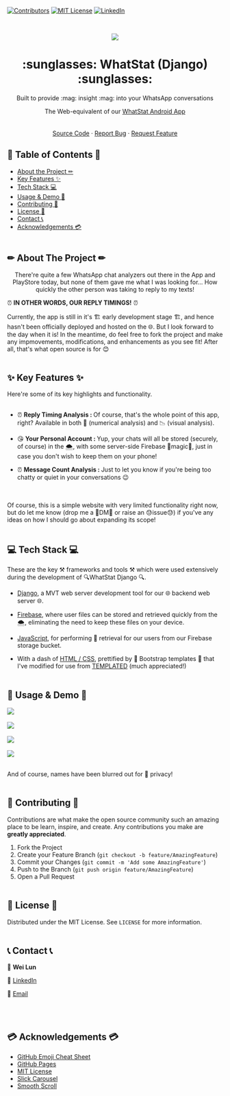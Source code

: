 

[![Contributors][contributors-shield]][contributors-url]
[![MIT License][license-shield]][license-url]
[![LinkedIn][linkedin-shield]][linkedin-url]


<!-- PROJECT LOGO -->
<br />
<p align="center">
  <img src="readme_mockups/Logo.jpg" />
</p>


  <h1 align="center">:sunglasses: WhatStat (Django) :sunglasses:</h1>

  <p align="center">
    Built to provide :mag: insight :mag: into your WhatsApp conversations
    <p align="center">
    The Web-equivalent of our <a href="[https://github.com/weilunn97/WhatStat-Android-](https://github.com/weilunn97/WhatStat-Android-)">WhatStat Android App
    <br />
    <br />
    <br />
    <a href="https://github.com/weilunn97/WhatStat-Android-/tree/master/app">Source Code</a>
    ·
    <a href="https://github.com/weilunn97/WhatStat-Android-/issues">Report Bug</a>
    ·
    <a href="https://github.com/weilunn97/WhatStat-Android-/issues">Request Feature</a>
  </p>
</p>



<!-- TABLE OF CONTENTS -->
## 📃 Table of Contents 📃

* [About the Project ✏](#about-the-project)
* [Key Features ✨](#key-features)
* [Tech Stack 💻](#tech-stack)
* [Usage & Demo 📸](#usage-and-demo)
* [Contributing 🍻](#contributing)
* [License 📑](#license)
* [Contact 📞](#contact)
* [Acknowledgements 💳](#acknowledgements)
<br><br>



## ✏ About The Project ✏
<p align="center">
There're quite a few WhatsApp chat analyzers out there in the App and PlayStore today, but none of them gave me what I was looking for... How quickly the other person was taking to reply to my texts!

 :alarm_clock: **IN OTHER WORDS, OUR REPLY TIMINGS!** :alarm_clock: 

Currently, the app is still in it's 🏗 early development stage  🏗, and hence hasn't been officially deployed and hosted on the 🌐. But I look forward to the day when it is! In the meantime, do feel free to fork the project and make any impmovements, modifications, and enhancements as you see fit! After all, that's what open source is for 😊
<br><br>


## ✨ Key Features ✨
Here're some of its key highlights and functionality. <br><br>
*  :alarm_clock:  <b>Reply Timing Analysis : </b> Of course, that's the whole point of this app, right? Available in both 🔢 (numerical analysis) and 📉 (visual analysis).

*  :kissing_heart: <b>Your Personal Account : </b> Yup, your chats will all be stored (securely, of course) in the 🌨, with some server-side Firebase 🎩magic🎩, just in case you don't wish to keep them on your phone!

* :alarm_clock:  <b>Message Count Analysis : </b> Just to let you know if you're being too chatty or quiet in your conversations 😉

<br><br>
Of course, this is a simple website with very limited functionality right now, but do let me know (drop me a 📧DM📧 or raise an 😓issue😓) if you've any ideas on how I should go about expanding its scope! <br><br>



## 💻 Tech Stack 💻
These are the key ⚒ frameworks and tools ⚒ which were used extensively during the development of 🔍WhatStat Django 🔍.

* [Django](https://www.djangoproject.com/), a MVT web server development tool for our 🌐 backend web server 🌐.

* [Firebase](https://firebase.google.com/), where user files can be stored and retrieved quickly from the 🌨, eliminating the need to keep these files on your device.

* [JavaScript](https://www.javascript.com/), for performing 📂 retrieval for our users from our Firebase storage bucket.

* With a dash of [HTML / CSS](https://www.javascript.com/), prettified by 🎀 Bootstrap templates 🎀 that I've modified for use from <a href="[https://templated.co/](https://templated.co/)">TEMPLATED</a> (much appreciated!) <br><br>



## 📸 Usage & Demo 📸
<img src="readme_mockups/cloud_selection.JPG" /><br><br>
<img src="readme_mockups/message_metrics.JPG" /><br><br>
<img src="readme_mockups/reply_metrics.JPG" /><br><br>
<img src="readme_mockups/reply_chart.JPG" /><br><br>

And of course, names have been blurred out for 🔏 privacy! 
<br><br>



## 🍻 Contributing 🍻

Contributions are what make the open source community such an amazing place to be learn, inspire, and create. Any contributions you make are **greatly appreciated**.

1. Fork the Project
2. Create your Feature Branch (`git checkout -b feature/AmazingFeature`)
3. Commit your Changes (`git commit -m 'Add some AmazingFeature'`)
4. Push to the Branch (`git push origin feature/AmazingFeature`)
5. Open a Pull Request
<br><br>



<!-- LICENSE -->
## 📑 License 📑

Distributed under the MIT License. See `LICENSE` for more information.
<br><br>


## 📞 Contact 📞
📛 **Wei Lun**

🔗 [LinkedIn](https://www.linkedin.com/in/tan-wei-lun/)

📧 [Email](mailto:WTAN132@e.ntu.edu.sg)

<br><br>


## 💳 Acknowledgements 💳
* [GitHub Emoji Cheat Sheet](https://www.webpagefx.com/tools/emoji-cheat-sheet)
* [GitHub Pages](https://pages.github.com)
* [MIT License](https://opensource.org/licenses/MIT)
* [Slick Carousel](https://kenwheeler.github.io/slick)
* [Smooth Scroll](https://github.com/cferdinandi/smooth-scroll)
<br><br>



<!-- MARKDOWN LINKS & IMAGES -->
<!-- https://www.markdownguide.org/basic-syntax/#reference-style-links -->
[contributors-shield]: https://img.shields.io/github/contributors/othneildrew/Best-README-Template.svg?style=flat-square
[contributors-url]: https://github.com/weilunn97/WhatStat-Android-/graphs/contributors
[forks-shield]: https://img.shields.io/github/forks/othneildrew/Best-README-Template.svg?style=flat-square
[forks-url]:https://github.com/weilunn97/WhatStat-Android-/network
[stars-shield]: https://img.shields.io/github/stars/othneildrew/Best-README-Template.svg?style=flat-square
[license-shield]: https://img.shields.io/github/license/othneildrew/Best-README-Template.svg?style=flat-square
[license-url]: https://github.com/weilunn97/WhatStat-Android-/blob/master/LICENSE.txt
[linkedin-shield]: https://img.shields.io/badge/-LinkedIn-black.svg?style=flat-square&logo=linkedin&colorB=555
[linkedin-url]: https://linkedin.com/in/tan-wei-lun
[product-screenshot]: images/screenshot.png
